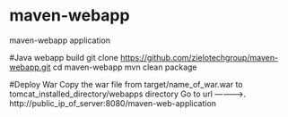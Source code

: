 # maven-webapp
maven-webapp application


#Java webapp build
git clone https://github.com/zielotechgroup/maven-webapp.git
cd maven-webapp
mvn clean package

#Deploy War
Copy the war file from target/name_of_war.war  to tomcat_installed_directory/webapps directory
Go to url ————>.    http://public_ip_of_server:8080/maven-web-application
